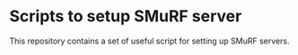 # Scripts to setup SMuRF server

This repository contains a set of useful script for setting up SMuRF servers.

